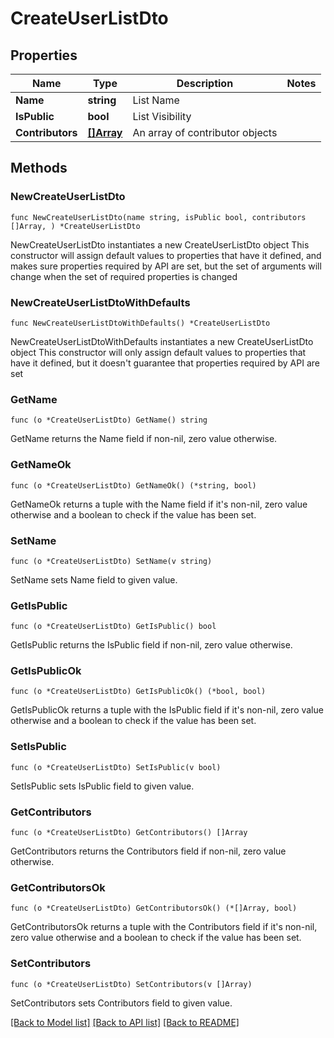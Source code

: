 # CreateUserListDto

## Properties

Name | Type | Description | Notes
------------ | ------------- | ------------- | -------------
**Name** | **string** | List Name | 
**IsPublic** | **bool** | List Visibility | 
**Contributors** | [**[]Array**](Array.md) | An array of contributor objects | 

## Methods

### NewCreateUserListDto

`func NewCreateUserListDto(name string, isPublic bool, contributors []Array, ) *CreateUserListDto`

NewCreateUserListDto instantiates a new CreateUserListDto object
This constructor will assign default values to properties that have it defined,
and makes sure properties required by API are set, but the set of arguments
will change when the set of required properties is changed

### NewCreateUserListDtoWithDefaults

`func NewCreateUserListDtoWithDefaults() *CreateUserListDto`

NewCreateUserListDtoWithDefaults instantiates a new CreateUserListDto object
This constructor will only assign default values to properties that have it defined,
but it doesn't guarantee that properties required by API are set

### GetName

`func (o *CreateUserListDto) GetName() string`

GetName returns the Name field if non-nil, zero value otherwise.

### GetNameOk

`func (o *CreateUserListDto) GetNameOk() (*string, bool)`

GetNameOk returns a tuple with the Name field if it's non-nil, zero value otherwise
and a boolean to check if the value has been set.

### SetName

`func (o *CreateUserListDto) SetName(v string)`

SetName sets Name field to given value.


### GetIsPublic

`func (o *CreateUserListDto) GetIsPublic() bool`

GetIsPublic returns the IsPublic field if non-nil, zero value otherwise.

### GetIsPublicOk

`func (o *CreateUserListDto) GetIsPublicOk() (*bool, bool)`

GetIsPublicOk returns a tuple with the IsPublic field if it's non-nil, zero value otherwise
and a boolean to check if the value has been set.

### SetIsPublic

`func (o *CreateUserListDto) SetIsPublic(v bool)`

SetIsPublic sets IsPublic field to given value.


### GetContributors

`func (o *CreateUserListDto) GetContributors() []Array`

GetContributors returns the Contributors field if non-nil, zero value otherwise.

### GetContributorsOk

`func (o *CreateUserListDto) GetContributorsOk() (*[]Array, bool)`

GetContributorsOk returns a tuple with the Contributors field if it's non-nil, zero value otherwise
and a boolean to check if the value has been set.

### SetContributors

`func (o *CreateUserListDto) SetContributors(v []Array)`

SetContributors sets Contributors field to given value.



[[Back to Model list]](../README.md#documentation-for-models) [[Back to API list]](../README.md#documentation-for-api-endpoints) [[Back to README]](../README.md)


